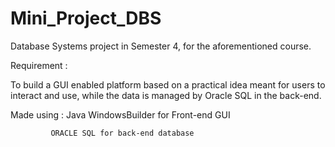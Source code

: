 # Mini_Project_DBS

Database Systems project in Semester 4, for the aforementioned course. 

Requirement :

To build a GUI enabled platform based on a practical idea meant for users to interact and use, while the data is managed by Oracle SQL in the back-end.

Made using : Java WindowsBuilder for Front-end GUI

             ORACLE SQL for back-end database
